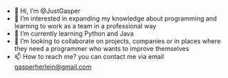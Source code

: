 - 👋 Hi, I’m @JustGasper
- 👀 I’m interested in expanding my knowledge about programming and learning to work as a team in a professional way
- 🌱 I’m currently learning Python and Java 
- 💞️ I’m looking to collaborate on projects, companies or in places where they need a programmer who wants to improve themselves 
- 📫 How to reach me? you can contact me via email gasperherlein@gmail.com  

<!---
JustGasper/JustGasper is a ✨ special ✨ repository because its `README.md` (this file) appears on your GitHub profile.
You can click the Preview link to take a look at your changes.
--->
